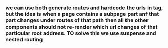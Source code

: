 ### we can use both generate routes and hardcode the urls in <Route/> tag, but the idea is when a page contains a subpage part anf that part changes under routes of that path then all the other components should not re-render which url changes of that particular root address. TO solve this we use suspense and nested routing

